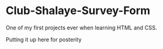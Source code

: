 # Club-Shalaye-Survey-Form


One of my first projects ever when learning HTML and CSS. 

Putting it up here for posterity
